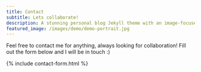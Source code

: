 ```yaml
---
title: Contact
subtitle: Lets collaborate! 
description: A stunning personal blog Jekyll theme with an image-focused design.
featured_image: /images/demo/demo-portrait.jpg
---
```

Feel free to contact me for anything, always looking for collaboration!
Fill out the form below and I will be in touch :)

{% include contact-form.html %}

